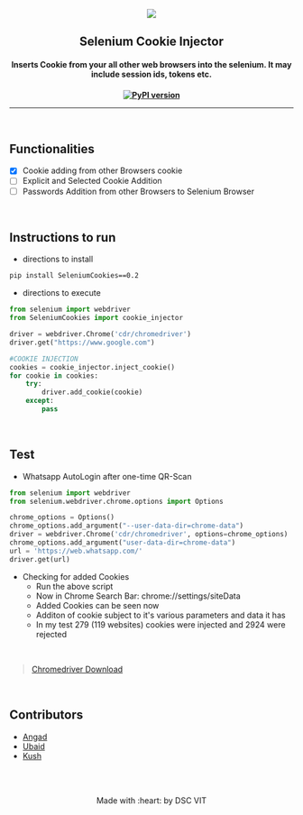 <p align="center">
	<img src="https://user-images.githubusercontent.com/30529572/72455010-fb38d400-37e7-11ea-9c1e-8cdeb5f5906e.png" />
	<h2 align="center"> Selenium Cookie Injector </h2>
	<h4 align="center"> Inserts Cookie from your all other web browsers into the selenium. It may include session ids, tokens etc. <h4>
</p>
<p align="center">
	<a align="center" href="https://pypi.org/project/SeleniumCookies"><img src="https://badge.fury.io/py/SeleniumCookies.svg" alt="PyPI version"></a>
</p>

---
<br>

## Functionalities

- [x] Cookie adding from other Browsers cookie
- [ ] Explicit and Selected Cookie Addition
- [ ] Passwords Addition from other Browsers to Selenium Browser

<br>

## Instructions to run

- directions to install

```bash
pip install SeleniumCookies==0.2
```

- directions to execute

```python
from selenium import webdriver
from SeleniumCookies import cookie_injector

driver = webdriver.Chrome('cdr/chromedriver')
driver.get("https://www.google.com")

#COOKIE INJECTION
cookies = cookie_injector.inject_cookie()
for cookie in cookies:
	try:
		driver.add_cookie(cookie)
	except:
		pass
```

</br>

## Test

- Whatsapp AutoLogin after one-time QR-Scan

```python
from selenium import webdriver
from selenium.webdriver.chrome.options import Options

chrome_options = Options()
chrome_options.add_argument("--user-data-dir=chrome-data")
driver = webdriver.Chrome('cdr/chromedriver', options=chrome_options)
chrome_options.add_argument("user-data-dir=chrome-data")
url = 'https://web.whatsapp.com/'
driver.get(url)
```

- Checking for added Cookies
	- Run the above script
	- Now in Chrome Search Bar: chrome://settings/siteData
	- Added Cookies can be seen now
	- Additon of cookie subject to it's various parameters and data it has
	- In my test 279 (119 websites) cookies were injected and 2924 were rejected

</br>

> [Chromedriver Download](https://chromedriver.chromium.org/downloads)

</br>

## Contributors

- [ Angad ](https://github.com/L04DB4L4NC3R)
- [ Ubaid ](https://github.com/Geek-ubaid/)
- [ Kush ](https://github.com/D-E-F-E-A-T/)

<br>
<br>

<p align="center">
	Made with :heart: by DSC VIT
</p>
